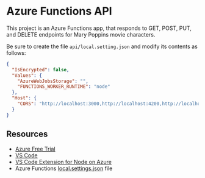 # Azure Functions API

This project is an Azure Functions app, that responds to GET, POST, PUT, and DELETE endpoints for Mary Poppins movie characters.

Be sure to create the file `api/local.setting.json` and modify its contents as follows:

```json
{
  "IsEncrypted": false,
  "Values": {
    "AzureWebJobsStorage": "",
    "FUNCTIONS_WORKER_RUNTIME": "node"
  },
  "Host": {
    "CORS": "http://localhost:3000,http://localhost:4200,http://localhost:5000,http://localhost:8080"
  }
}
```

## Resources

- [Azure Free Trial](https://azure.microsoft.com/en-us/free/?wt.mc_id=angular_preload-github-jopapa)
- [VS Code](https://code.visualstudio.com?wt.mc_id=angular_preload-github-jopapa)
- [VS Code Extension for Node on Azure](https://marketplace.visualstudio.com/items?itemName=ms-vscode.vscode-node-azure-pack&WT.mc_id=angular_preload-github-jopapa)
- Azure Functions [local.settings.json](https://docs.microsoft.com/en-us/azure/azure-functions/functions-run-local#local-settings-file?WT.mc_id=angular_preload-github-jopapa) file
